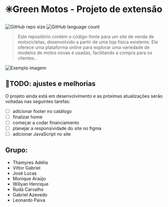 # ✳️Green Motos - Projeto de extensão
![GitHub repo size](https://img.shields.io/github/repo-size/adeliadev/Projeto_de_extensao?style=for-the-badge)
![GitHub language count](https://img.shields.io/github/languages/count/adeliadev/Projeto_de_extensao?style=for-the-badge)

> Este repositório contém o código-fonte para um site de venda de motocicletas, desenvolvido a partir de uma loja física existente. Ele oferece uma plataforma online para explorar uma variedade de modelos de motos novas e usadas, facilitando a compra para os clientes..

<img src="https://i.imgur.com/JNzBUFf.png" alt="Exemplo imagem">

## 📝TODO: ajustes e melhorias

O projeto ainda está em desenvolvimento e as próximas atualizações serão voltadas nas seguintes tarefas:

- [ ] adicionar footer no catálogo
- [ ] finalizar home
- [ ] começar a codar financiamento
- [ ] planejar a responsividade do site no figma
- [ ] adicionar JavaScript no site

## Grupo:
- Thamyres Adélia
- Vittor Gabriel
- José Lucas
- Monique Araújo
- Willyan Henrique
- Rudá Carvalho
- Gabriel Azevedo
- Leonardo Paiva
